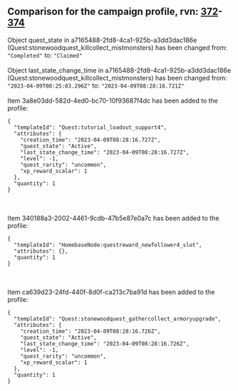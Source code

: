 ## Comparison for the campaign profile, rvn: [372](https://github.com/PRO100KatYT/FortniteProfileRevisions/tree/main/profiles/campaign/372%20campaign.json)-[374](https://github.com/PRO100KatYT/FortniteProfileRevisions/tree/main/profiles/campaign/374%20campaign.json)

Object quest_state in a7165488-2fd8-4ca1-925b-a3dd3dac186e (Quest:stonewoodquest_killcollect_mistmonsters) has been changed from: `"Completed"` to: `"Claimed"`
<br><br>
Object last_state_change_time in a7165488-2fd8-4ca1-925b-a3dd3dac186e (Quest:stonewoodquest_killcollect_mistmonsters) has been changed from: `"2023-04-09T08:25:03.296Z"` to: `"2023-04-09T08:28:16.721Z"`
<br><br>
Item 3a8e03dd-582d-4ed0-bc70-10f93687f4dc has been added to the profile:

```
{
  "templateId": "Quest:tutorial_loadout_support4",
  "attributes": {
    "creation_time": "2023-04-09T08:28:16.727Z",
    "quest_state": "Active",
    "last_state_change_time": "2023-04-09T08:28:16.727Z",
    "level": -1,
    "quest_rarity": "uncommon",
    "xp_reward_scalar": 1
  },
  "quantity": 1
}
```

<br><br>
Item 340188a3-2002-4461-9cdb-47b5e87e0a7c has been added to the profile:

```
{
  "templateId": "HomebaseNode:questreward_newfollower4_slot",
  "attributes": {},
  "quantity": 1
}
```

<br><br>
Item ca639d23-24fd-440f-8d0f-ca213c7ba91d has been added to the profile:

```
{
  "templateId": "Quest:stonewoodquest_gathercollect_armoryupgrade",
  "attributes": {
    "creation_time": "2023-04-09T08:28:16.726Z",
    "quest_state": "Active",
    "last_state_change_time": "2023-04-09T08:28:16.726Z",
    "level": -1,
    "quest_rarity": "uncommon",
    "xp_reward_scalar": 1
  },
  "quantity": 1
}
```

<br><br>

